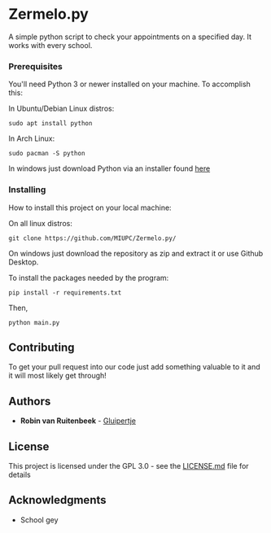 # Zermelo.py

A simple python script to check your appointments on a specified day. It works with every school. 
 
### Prerequisites
You'll need Python 3 or newer installed on your machine. To accomplish this: 

In Ubuntu/Debian Linux distros:
```
sudo apt install python
```

In Arch Linux:
```
sudo pacman -S python
```

In windows just download Python via an installer found [here](https://www.python.org/ftp/python/3.7.3/python-3.7.3.exe)

### Installing

How to install this project on your local machine:

On all linux distros:
```
git clone https://github.com/MIUPC/Zermelo.py/
```

On windows just download the repository as zip and extract it or use Github Desktop.

To install the packages needed by the program:
```
pip install -r requirements.txt
```
Then,
```
python main.py
```

## Contributing
To get your pull request into our code just add something valuable to it and it will most likely get through!

## Authors

* **Robin van Ruitenbeek** - [Gluipertje](https://github.com/Gluipertje)

## License

This project is licensed under the GPL 3.0 - see the [LICENSE.md](https://github.com/Gluipertje/Zermelo.py/blob/master/LICENSE) file for details

## Acknowledgments

* School gey

